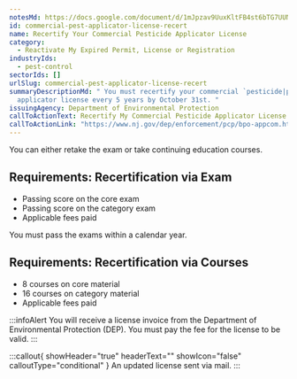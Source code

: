```yaml
---
notesMd: https://docs.google.com/document/d/1mJpzav9UuxKltFB4st6bTG7UUN4OlqSpRInITbqtHhw/edit?tab=t.0#heading=h.2m2zrkvkafk2
id: commercial-pest-applicator-license-recert
name: Recertify Your Commercial Pesticide Applicator License
category:
  - Reactivate My Expired Permit, License or Registration
industryIds:
  - pest-control
sectorIds: []
urlSlug: commercial-pest-applicator-license-recert
summaryDescriptionMd: " You must recertify your commercial `pesticide|pesticide`
  applicator license every 5 years by October 31st. "
issuingAgency: Department of Environmental Protection
callToActionText: Recertify My Commercial Pesticide Applicator License
callToActionLink: "https://www.nj.gov/dep/enforcement/pcp/bpo-appcom.htm "
---
```

You can either retake the exam or take continuing education courses.

## Requirements: Recertification via Exam
- Passing score on the core exam
- Passing score on the category exam
- Applicable fees paid

You must pass the exams within a calendar year.
## Requirements: Recertification via Courses
- 8 courses on core material
- 16 courses on category material
- Applicable fees paid

:::infoAlert
You will receive a license invoice from the Department of Environmental Protection (DEP). You must pay the fee for the license to be valid.
::: 


:::callout{ showHeader="true" headerText="" showIcon="false" calloutType="conditional" }
An updated license sent via mail.
:::

